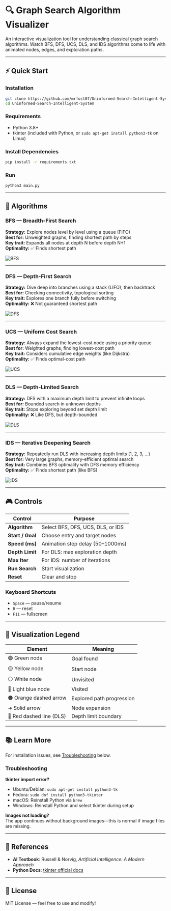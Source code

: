 # 🔍 Graph Search Algorithm Visualizer

An interactive visualization tool for understanding classical graph search algorithms. Watch BFS, DFS, UCS, DLS, and IDS algorithms come to life with animated nodes, edges, and exploration paths.

---

## ⚡ Quick Start

### Installation
```bash
git clone https://github.com/mrfost07/Uninformed-Search-Intelligent-System.git
cd Uninformed-Search-Intelligent-System
```

### Requirements
- Python 3.8+
- tkinter (included with Python, or `sudo apt-get install python3-tk` on Linux)

### Install Dependencies
```bash
pip install -r requirements.txt
```

### Run
```bash
python3 main.py
```

---

## 🧭 Algorithms

### BFS — Breadth-First Search
**Strategy:** Explore nodes level by level using a queue (FIFO)  
**Best for:** Unweighted graphs, finding shortest path by steps  
**Key trait:** Expands all nodes at depth N before depth N+1  
**Optimality:** ✅ Finds shortest path

![BFS](https://github.com/mrfost07/Uninformed-Search-Intelligent-System/blob/main/screenshots/bfs.png?raw=true)

---

### DFS — Depth-First Search
**Strategy:** Dive deep into branches using a stack (LIFO), then backtrack  
**Best for:** Checking connectivity, topological sorting  
**Key trait:** Explores one branch fully before switching  
**Optimality:** ❌ Not guaranteed shortest path

![DFS](https://github.com/mrfost07/Uninformed-Search-Intelligent-System/blob/main/screenshots/dfs.png?raw=true)

---

### UCS — Uniform Cost Search
**Strategy:** Always expand the lowest-cost node using a priority queue  
**Best for:** Weighted graphs, finding lowest-cost path  
**Key trait:** Considers cumulative edge weights (like Dijkstra)  
**Optimality:** ✅ Finds optimal-cost path

![UCS](https://github.com/mrfost07/Uninformed-Search-Intelligent-System/blob/main/screenshots/ucs.png?raw=true)

---

### DLS — Depth-Limited Search
**Strategy:** DFS with a maximum depth limit to prevent infinite loops  
**Best for:** Bounded search in unknown depths  
**Key trait:** Stops exploring beyond set depth limit  
**Optimality:** ❌ Like DFS, but depth-bounded

![DLS](https://github.com/mrfost07/Uninformed-Search-Intelligent-System/blob/main/screenshots/dls.png?raw=true)

---

### IDS — Iterative Deepening Search
**Strategy:** Repeatedly run DLS with increasing depth limits (1, 2, 3, ...)  
**Best for:** Very large graphs, memory-efficient optimal search  
**Key trait:** Combines BFS optimality with DFS memory efficiency  
**Optimality:** ✅ Finds shortest path (like BFS)

![IDS](https://github.com/mrfost07/Uninformed-Search-Intelligent-System/blob/main/screenshots/ids.png?raw=true)

---

## 🎮 Controls

| Control | Purpose |
|---------|---------|
| **Algorithm** | Select BFS, DFS, UCS, DLS, or IDS |
| **Start / Goal** | Choose entry and target nodes |
| **Speed (ms)** | Animation step delay (50–1000ms) |
| **Depth Limit** | For DLS: max exploration depth |
| **Max Iter** | For IDS: number of iterations |
| **Run Search** | Start visualization |
| **Reset** | Clear and stop |

### Keyboard Shortcuts
- `Space` — pause/resume
- `R` — reset
- `F11` — fullscreen

---

## 🎨 Visualization Legend

| Element | Meaning |
|---------|---------|
| 🟢 Green node | Goal found |
| 🟡 Yellow node | Start node |
| ⚪ White node | Unvisited |
| 🔵 Light blue node | Visited |
| 🟠 Orange dashed arrow | Explored path progression |
| ➜ Solid arrow | Node expansion |
| 🔴 Red dashed line (DLS) | Depth limit boundary |

---

## 📚 Learn More

For installation issues, see [Troubleshooting](#troubleshooting) below.

### Troubleshooting

**tkinter import error?**  
- Ubuntu/Debian: `sudo apt-get install python3-tk`
- Fedora: `sudo dnf install python3-tkinter`
- macOS: Reinstall Python via `brew`
- Windows: Reinstall Python and select tkinter during setup

**Images not loading?**  
The app continues without background images—this is normal if image files are missing.

---

## 📖 References

- **AI Textbook**: Russell & Norvig, *Artificial Intelligence: A Modern Approach*
- **Python Docs**: [tkinter official docs](https://docs.python.org/3/library/tkinter.html)

---

## 📝 License

MIT License — feel free to use and modify!
